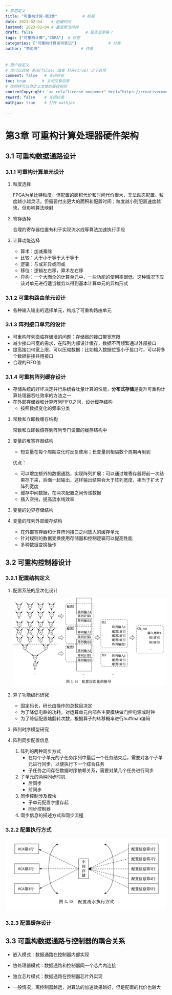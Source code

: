 ```yaml
---
# 常用定义
title: "可重构计算-第3章"           # 标题
date: 2023-02-04    # 创建时间
lastmod: 2023-02-04 # 最后修改时间
draft: false                       # 是否是草稿？
tags: ["可重构计算","CGRA"]  # 标签
categories: ["可重构计算读书笔记"]              # 分类
author: "李尚坤"                  # 作者


# 用户自定义
# 你可以选择 关闭(false) 或者 打开(true) 以下选项
comment: false   # 关闭评论
toc: true       # 关闭文章目录
# 你同样可以自定义文章的版权规则
contentCopyright: '<a rel="license noopener" href="https://creativecommons.org/licenses/by-nc-nd/4.0/" target="_blank">CC BY-NC-ND 4.0</a>'
reward: false	 # 关闭打赏
mathjax: true    # 打开 mathjax

---
```


# 第3章 可重构计算处理器硬件架构

## 3.1 可重构数据通路设计

### 3.1.1 可重构计算单元设计

1. 粒度选择

   FPGA为单比特粒度，但配置的面积代价和时间代价很大，无法动态配置。粒度越小越灵活，但需要付出更大的面积和配置时间；粒度越小则配置速度越快，但影响算法映射

2. 寄存选择

   合理的寄存器位置有利于实现流水线等算法加速执行手段

3. 计算功能选择

   - 算术：加减乘除
   - 比较：大于小于等于大于等于
   - 逻辑：与或非异或同或
   - 移位：逻辑左右移，算术左右移
   - 异构：一个大而全的计算单元中，一些功能的使用率很低，这种情况下应该对单元进行适当裁剪以得到基本计算单元的异构形式

### 3.1.2 可重构路由单元设计

- 各种输入输出的选择单元，构成了可重构路由单元

### 3.1.3 阵列接口单元的设计

- 可重构阵列面临存储墙的问题：存储器的接口带宽有限
- 减少接口带宽的需求，在阵列内部设计缓存，数据不再频繁通过外部接口
- 提高接口带宽上限，可以压缩数据：比如输入数据位宽小于接口时，可以将多个数据拼接共用接口
- 合理的FIFO值

### 3.1.4 可重构阵列缓存设计

- 存储系统的好坏决定并行系统吞吐量计算的性能，**分布式存储**是提升可重构计算处理器吞吐效率的方法之一
- 在外部存储器和计算阵列FIFO之间，设计缓存结构
  - 按照数据变化的频率分类

1. 常数和立即数缓存结构

   常数和立即数倍存到阵列专门设置的缓存结构中

2. 变量的堆寄存器结构

   - 短变量在每个周期变化时反复使用；长变量则相隔数个周期再用到

   优点：

   - 可以增加额外的数据通路，实现阵列扩展：可以通过堆寄存器将前一次结果存下来，后面一起输出，这样输出结果会大于阵列宽度，相当于扩大了阵列宽度
   - 缓存中间数据，在两次配置之间传递数据
   - 插入空拍，提高流水线效率

3. 变量的边界存储结构

4. 变量的阵列外部缓存结构

   - 在外部寄存器和计算阵列接口之间放入的缓存单元
   - 针对规则的数据变换使用存储器和控制逻辑可以提高性能
   - 多种数据变换操作

## 3.2 可重构控制器设计

### 3.2.1 配置结构定义

1. 配置系统的层次化设计

   ![截屏2023-01-28 20.15.46](/imag/可重构计算/图9.png)

2. 算子功能编码研究

   - 固定码长，码长由操作的总数目决定
   - 为了降低电路的功耗，对运算单元内部各主要模块做门控电源或时钟
   - 为了降低配置端翻转次数，根据算子的转移概率进行huffman编码

3. 阵列时序模型研究

4. 阵列同步配置信息

   1. 阵列的两种同步方式
      - 在每个子单元的子任务序列中最后一个任务结束后，需要对各个子单元进行同步，以便执行下一个综合任务
      - 子任务之间存在数据时序依赖关系，需要对某几个任务进行同步
   2. 子单元的两种同步时机
      - 后同步
      - 前同步
   3. 同步控制涉及模块
      - 子单元配置字缓存起
      - 同步控制器
   4. 同步信息的描述方式和同步流程

### 3.2.2 配置执行方式

![截屏2023-01-28 20.36.41](/imag/可重构计算/图10.png)

### 3.2.3 配置缓存设计

## 3.3 可重构数据通路与控制器的耦合关系

- 嵌入模式：数据通路在控制器内部实现
- 协处理器模式：数据通路和控制器同一个芯片内连接
- 独立芯片模式：数据通路在控制器芯片外实现

- 一般情况，离控制器越远，对算法的加速效果越好，但是配置的代价也越大